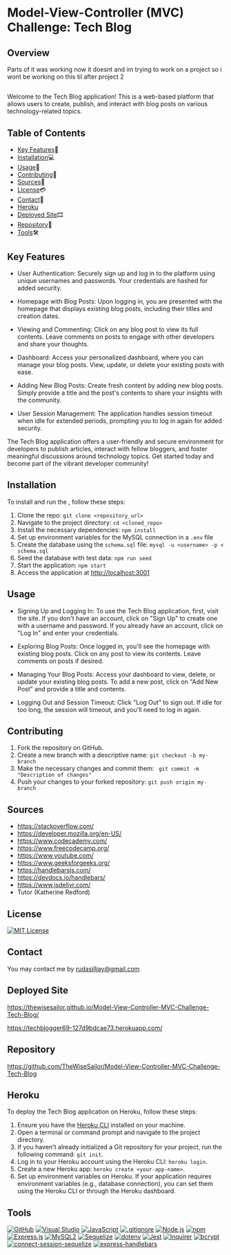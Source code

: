 # Model-View-Controller (MVC) Challenge: Tech Blog

## Overview

Parts of it was working now it doesnt and im trying to work on a project so i wont be working on this til after project 2
<br>

##

Welcome to the Tech Blog application! This is a web-based platform that allows users to create, publish, and interact with blog posts on various technology-related topics.

## Table of Contents

- [Key Features](#key-features)🔑
- [Installation](#installation)💻
- [Usage](#usage)📲
- [Contributing](#contributing)📜
- [Sources](#sources)🔎
- [License](#license)💳
- [Contact](#contact)📩
- [Heroku](#heroku)
- [Deployed Site](#deployed-site)🎞
- [Repository](#repository)📂
- [Tools](#tools)🛠

## Key Features <a name="key-features"></a>

- User Authentication: Securely sign up and log in to the platform using unique usernames and passwords. Your credentials are hashed for added security.

- Homepage with Blog Posts: Upon logging in, you are presented with the homepage that displays existing blog posts, including their titles and creation dates.

- Viewing and Commenting: Click on any blog post to view its full contents. Leave comments on posts to engage with other developers and share your thoughts.

- Dashboard: Access your personalized dashboard, where you can manage your blog posts. View, update, or delete your existing posts with ease.

- Adding New Blog Posts: Create fresh content by adding new blog posts. Simply provide a title and the post's contents to share your insights with the community.

- User Session Management: The application handles session timeout when idle for extended periods, prompting you to log in again for added security.

The Tech Blog application offers a user-friendly and secure environment for developers to publish articles, interact with fellow bloggers, and foster meaningful discussions around technology topics. Get started today and become part of the vibrant developer community!

## Installation <a name="installation"></a>

To install and run the , follow these steps: <br>

1. Clone the repo: `git clone <repository_url>`
2. Navigate to the project directory: `cd <cloned_repo>`
3. Install the necessary dependencies: `npm install`
4. Set up environment variables for the MySQL connection in a `.env` file
5. Create the database using the `schema.sql` file: `mysql -u <username> -p < schema.sql`
6. Seed the database with test data: `npm run seed`
7. Start the application: `npm start`
8. Access the application at [http://localhost:3001](http://localhost:3001)

## Usage <a name="usage"></a>

- Signing Up and Logging In: To use the Tech Blog application, first, visit the site. If you don't have an account, click on "Sign Up" to create one with a username and password. If you already have an account, click on "Log In" and enter your credentials.

- Exploring Blog Posts: Once logged in, you'll see the homepage with existing blog posts. Click on any post to view its contents. Leave comments on posts if desired.

- Managing Your Blog Posts: Access your dashboard to view, delete, or update your existing blog posts. To add a new post, click on "Add New Post" and provide a title and contents.

- Logging Out and Session Timeout: Click "Log Out" to sign out. If idle for too long, the session will timeout, and you'll need to log in again.

## Contributing <a name="contributing"></a>

1. Fork the repository on GitHub.
2. Create a new branch with a descriptive name: `git checkout -b my-branch`
3. Make the necessary changes and commit them: ` git commit -m "Description of changes"`
4. Push your changes to your forked repository: `git push origin my-branch`

## Sources<a name="sources"></a>

- https://stackoverflow.com/
- https://developer.mozilla.org/en-US/
- https://www.codecademy.com/
- https://www.freecodecamp.org/
- https://www.youtube.com/
- https://www.geeksforgeeks.org/
- https://handlebarsjs.com/
- https://devdocs.io/handlebars/
- https://www.jsdelivr.com/
- Tutor (Katherine Redford)

## License <a name="license"></a>

[![MIT License](https://img.shields.io/badge/License-MIT-yellow.svg)](https://opensource.org/licenses/MIT)

## Contact <a name="contact"></a>

You may contact me by rudasilljay@gmail.com

## Deployed Site <a name="deployed-site"></a>

https://thewisesailor.github.io/Model-View-Controller-MVC-Challenge-Tech-Blog/ <br>

https://techblogger69-127d9bdcae73.herokuapp.com/

## Repository <a name="repository"></a>

https://github.com/TheWiseSailor/Model-View-Controller-MVC-Challenge-Tech-Blog

## Heroku<a name="heroku"></a>

To deploy the Tech Blog application on Heroku, follow these steps:

1. Ensure you have the [Heroku CLI](https://devcenter.heroku.com/articles/heroku-cli) installed on your machine.
2. Open a terminal or command prompt and navigate to the project directory.
3. If you haven't already initialized a Git repository for your project, run the following command: `git init`.
4. Log in to your Heroku account using the Heroku CLI: `heroku login`.
5. Create a new Heroku app: `heroku create <your-app-name>`.
6. Set up environment variables on Heroku. If your application requires environment variables (e.g., database connection), you can set them using the Heroku CLI or through the Heroku dashboard.

##

## Tools<a name="tools"></a>

[![GitHub](https://img.shields.io/badge/--181717?logo=github&logoColor=ffffff)](https://github.com/)
[![Visual Studio](https://badgen.net/badge/icon/visualstudio?icon=visualstudio&label)](https://visualstudio.microsoft.com)
[![JavaScript](https://badgen.net/badge/icon/javascript?icon=javascript&label)](https://www.javascript.com/)
[![.gitignore](https://badgen.net/badge/icon/git?icon=git&label)](https://git-scm.com/doc)
[![Node.js](https://badgen.net/badge/icon/nodejs?icon=nodejs&label)](https://nodejs.org/)
[![npm](https://badgen.net/badge/icon/npm?icon=npm&label)](https://npmjs.com/)
[![Express.js](https://badgen.net/badge/icon/express?icon=express&label)](https://expressjs.com/)
[![MySQL2](https://badgen.net/badge/icon/mysql2?icon=npm&label)](https://www.npmjs.com/package/mysql2)
[![Sequelize](https://badgen.net/badge/icon/sequelize?icon=sequelize&label)](https://sequelize.org/)
[![dotenv](https://badgen.net/badge/icon/dotenv?icon=npm&label)](https://www.npmjs.com/package/dotenv)
[![Jest](https://img.shields.io/badge/Jest-Test%20Coverage-green)](https://jestjs.io/)
[![Inquirer](https://img.shields.io/badge/Inquirer-8.2.4-blue)](https://github.com/SBoudrias/Inquirer.js)
[![bcrypt](https://badgen.net/badge/icon/bcrypt?icon=npm&label)](https://www.npmjs.com/package/bcrypt)
[![connect-session-sequelize](https://badgen.net/badge/icon/connect-session-sequelize?icon=npm&label)](https://www.npmjs.com/package/connect-session-sequelize)
[![express-handlebars](https://badgen.net/badge/icon/express-handlebars?icon=npm&label)](https://www.npmjs.com/package/express-handlebars)
